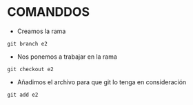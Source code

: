 # COMANDDOS

- Creamos la rama

` git branch e2 `

- Nos ponemos a trabajar en la rama

` git checkout e2 `

- Añadimos el archivo para que git lo tenga en consideración

`git add e2 `